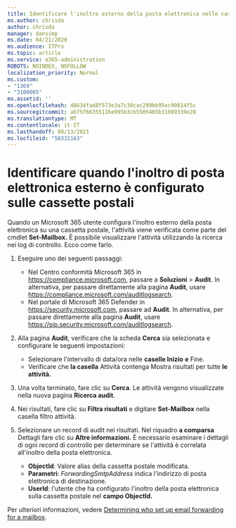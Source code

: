 ```yaml
---
title: Identificare l'inoltro esterno della posta elettronica nelle cassette postali nei registri di controllo
ms.author: chrisda
author: chrisda
manager: dansimp
ms.date: 04/21/2020
ms.audience: ITPro
ms.topic: article
ms.service: o365-administration
ROBOTS: NOINDEX, NOFOLLOW
localization_priority: Normal
ms.custom:
- "1369"
- "3100005"
ms.assetid: ''
ms.openlocfilehash: 48634fad8f573e3a7c38cac299bb95ec90814f5c
ms.sourcegitcommit: ab75f66355116e995b3cb5505465b31989339e28
ms.translationtype: MT
ms.contentlocale: it-IT
ms.lasthandoff: 08/13/2021
ms.locfileid: "58331163"
---
```

# <a name="identify-when-external-email-forwarding-is-configured-on-mailboxes"></a>Identificare quando l'inoltro di posta elettronica esterno è configurato sulle cassette postali

Quando un Microsoft 365 utente configura l'inoltro esterno della posta elettronica su una cassetta postale, l'attività viene verificata come parte del cmdlet **Set-Mailbox.** È possibile visualizzare l'attività utilizzando la ricerca nei log di controllo. Ecco come farlo.

1. Eseguire uno dei seguenti passaggi:
   - Nel Centro conformità Microsoft 365 in <https://compliance.microsoft.com>, passare a **Soluzioni** \> **Audit**. In alternativa, per passare direttamente alla pagina **Audit**, usare <https://compliance.microsoft.com/auditlogsearch>.
   - Nel portale di Microsoft 365 Defender in <https://security.microsoft.com>, passare ad **Audit**. In alternativa, per passare direttamente alla pagina **Audit**, usare <https://sip.security.microsoft.com/auditlogsearch>.

2. Alla pagina **Audit**, verificare che la scheda **Cerca** sia selezionata e configurare le seguenti impostazioni:
   - Selezionare l'intervallo di data/ora nelle **caselle Inizio** **e** Fine.
   - Verificare che **la casella** Attività contenga Mostra risultati per tutte **le attività.**

3. Una volta terminato, fare clic su **Cerca**. Le attività vengono visualizzate nella nuova pagina **Ricerca audit**.

4. Nei risultati, fare clic su **Filtra risultati** e digitare **Set-Mailbox** nella casella filtro attività.

5. Selezionare un record di audit nei risultati. Nel riquadro **a comparsa** Dettagli fare clic su **Altre informazioni.** È necessario esaminare i dettagli di ogni record di controllo per determinare se l'attività è correlata all'inoltro della posta elettronica.

   - **ObjectId**: Valore alias della cassetta postale modificata.
   - **Parametri**: _ForwardingSmtpAddress_ indica l'indirizzo di posta elettronica di destinazione.
   - **UserId**: l'utente che ha configurato l'inoltro della posta elettronica sulla cassetta postale nel **campo ObjectId.**

Per ulteriori informazioni, vedere [Determining who set up email forwarding for a mailbox](https://docs.microsoft.com/microsoft-365/compliance/auditing-troubleshooting-scenarios#determine-who-set-up-email-forwarding-for-a-mailbox).
